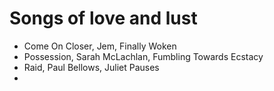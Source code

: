 # Songs of love and lust


* Come On Closer, Jem, Finally Woken
* Possession, Sarah McLachlan, Fumbling Towards Ecstacy
* Raid, Paul Bellows, Juliet Pauses
* 
